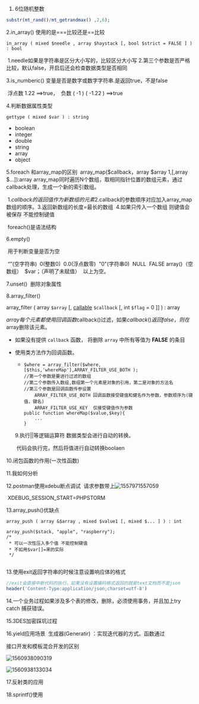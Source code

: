 1.   6位随机整数

```php
substr(mt_rand()/mt_getrandmax() ,2,6);
```

  2.in_array() 使用的是===比较还是==比较

```
in_array ( mixed $needle , array $haystack [, bool $strict = FALSE ] ) : bool
```

​	1.needle如果是字符串是区分大小写的，比较区分大小写
​	2.第三个参数是否严格比较，默认false，开启后还会检查数据类型是否相同

  3.is_numberic() 变量是否是数字或数字字符串.是返回true，不是false

​	浮点数 1.22 ==>true，
​	   负数 ( -1 ) ( -1.22 )  ==>true

4.判断数据属性类型  

```
gettype ( mixed $var ) : string
```

- boolean
- integer
- double
- string
- array
- object



5.foreach 和array_map的区别
​	array_map($callback，array $array 1,[,array 	$...]):array
​	array_map同时遍历N个数组，取相同指针位置的数组元素，通过callback处理，生成一个新的索引数组。

​		1.$callback的返回值作为新数组的元素
​		2.$callback的参数顺序对应加入array_map数组的顺序。
​		3.返回新数组的长度=最长的数组
​		4.如果只传入一个数组 则键值会被保存	不能控制键值

​	foreach()是语法结构

6.empty()

​	用于判断变量是否为空

​	“”(空字符串)
​	0(整数0)
​	0.0(浮点数零)
​	"0"(字符串0)
​	NULL
​	FALSE
​	array()（空数组）
​        $var；（声明了未赋值）
​	以上为空。

7.unset()
​	删除对象属性 

8.array_filter()

array_filter ( array `$array` [, [callable](https://www.php.net/manual/zh/language.types.callable.php) `$callback` [, int `$flag` = 0 ]] ) : array

$array每个元素都使用回调函数$callback()过滤，如果$callback()返回false，则在$array删除该元素。

- 如果没有提供 `callback` 函数， 将删除 `array` 中所有等值为 **FALSE** 的条目

- 使用类方法作为回调函数。

  - ```
    $where = array_filter($where,[$this,'whereMap'],ARRAY_FILTER_USE_BOTH );
    //第一个参数是要进行过滤的数组 
    //第二个参数传入数组,数组第一个元素是对象的引用，第二是对象的方法名
    //第三个参数是回调函数传参设置
    	ARRAY_FILTER_USE_BOTH 回调函数接受键值和健名作为参数，参数顺序为(键值，键名)
    	ARRAY_FILTER_USE_KEY  仅接受键值作为参数
    public function whereMap($value,$key){
        ...
    }
    
    ```

  9.执行||等逻辑运算符 数据类型会进行自动的转换。

  ​	代码会执行完，然后将值进行自动转换boolaen



10.闭包函数的作用(一次性函数)



11.我如何分析



12.postman使用xdebu断点调试
​	请求参数带上![1557971557059](C:\Users\aumak\AppData\Roaming\Typora\typora-user-images\1557971557059.png)

​	XDEBUG_SESSION_START=PHPSTORM

13.array_push()优缺点
​	

```
array_push ( array &$array , mixed $value1 [, mixed $... ] ) : int

array_push($stack, "apple", "raspberry");
/*
 * 可以一次性压入多个值 不能控制键值
 * 不如用$var[]=来的实际
 */
 
```

13.使用exit返回字符串的时候注意设置响应体的格式

```php
//exit会直接中断代码的执行，如果没有设置编码格式返回的就是text文档而不是json
header('Content-Type:application/json;charset=utf-8')
```



14.一个业务过程如果涉及多个表的修改，删除，必须使用事务，并且加上try catch 捕获错误。



15.3DES加密踩坑过程



16.yield应用场景
​	生成器(Generatir) ：实现迭代器的方式。函数通过
​	





接口开发和模板混合开发的区别

![1560938090319](C:\Users\aumak\AppData\Roaming\Typora\typora-user-images\1560938090319.png)

![1560938133034](C:\Users\aumak\AppData\Roaming\Typora\typora-user-images\1560938133034.png)





17.反射类的应用





18.sprintf()使用
​	